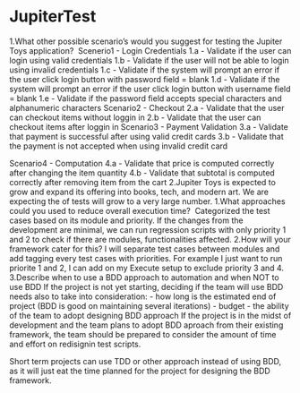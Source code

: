# JupiterTest
1.What other possible scenario’s would you suggest for testing the Jupiter Toys application? 
  Scenerio1 - Login Credentials
     1.a - Validate if the user can login using valid credentials
     1.b - Validate if the user will not be able to login using invalid credentials
     1.c - Validate if the system will prompt an error if the user click login button with password field = blank
     1.d - Validate if the system will prompt an error if the user click login button with username field = blank
     1.e - Validate if the password field accepts special characters and alphanumeric characters
   Scenario2 - Checkout 
     2.a - Validate that the user can checkout items without loggin in
     2.b - Validate that the user can checkout items after loggin in
   Scenario3 - Payment Validation
     3.a - Validate that payment is successful after using valid credit cards
     3.b - Validate that the payment is not accepted when using invalid credit card
     
   Scenario4 - Computation
     4.a - Validate that price is computed correctly after changing the item quantity
     4.b - Validate that subtotal is computed correctly after removing item from the cart
2.Jupiter Toys is expected to grow and expand its offering into books, tech, and modern art. We are expecting the of tests will grow to a very large number. 
  1.What approaches could you used to reduce overall execution time? 
    Categorized the test cases based on its module and priority. If the changes from the development are minimal, we can run regression scripts with only priority 1 and 2 to check if there are modules, functionalities affected.
  2.How will your framework cater for this?
    I will separate test cases between modules and add tagging every test cases with priorities. For example I just want to run priorite 1 and 2, I can add on my Execute setup to exclude priority 3 and 4.
3.Describe when to use a BDD approach to automation and when NOT to use BDD
   If the project is not yet starting, deciding if the team will use BDD needs also to take into consideration:
       - how long is the estimated end of project (BDD is good on maintaining several iterations)
       - budget 
       - the ability of the team to adopt designing BDD approach
   If the project is in the midst of development and the team plans to adopt BDD aproach from their existing framework, the team should be prepared to consider the amount of time and effort on redisignin test scripts.
   
   Short term projects can use TDD or other approach instead of using BDD, as it will just eat the time planned for the project for designing the BDD framework.
